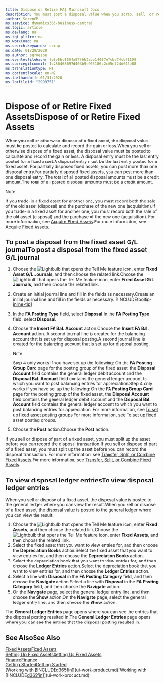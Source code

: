 ```yaml
---
title: Dispose or Retire FA| Microsoft Docs
description: You must post a disposal value when you scrap, sell, or retire a fixed asset.
author: SorenGP
ms.service: dynamics365-business-central
ms.topic: article
ms.devlang: na
ms.tgt_pltfrm: na
ms.workload: na
ms.search.keywords: scrap
ms.date: 01/29/2020
ms.author: sgroespe
ms.openlocfilehash: fe8b5bc5304a87fbb2cce14067e7cbd74cbf1198
ms.sourcegitcommit: 1c286468697d403b9e925186c2c05e724d612b88
ms.translationtype: HT
ms.contentlocale: en-NZ
ms.lasthandoff: 01/31/2020
ms.locfileid: "2999751"
---
```

# <a name="dispose-of-or-retire-fixed-assets"></a><span data-ttu-id="d2424-103">Dispose of or Retire Fixed Assets</span><span class="sxs-lookup"><span data-stu-id="d2424-103">Dispose of or Retire Fixed Assets</span></span>
<span data-ttu-id="d2424-104">When you sell or otherwise dispose of a fixed asset, the disposal value must be posted to calculate and record the gain or loss.</span><span class="sxs-lookup"><span data-stu-id="d2424-104">When you sell or otherwise dispose of a fixed asset, the disposal value must be posted to calculate and record the gain or loss.</span></span> <span data-ttu-id="d2424-105">A disposal entry must be the last entry posted for a fixed asset.</span><span class="sxs-lookup"><span data-stu-id="d2424-105">A disposal entry must be the last entry posted for a fixed asset.</span></span> <span data-ttu-id="d2424-106">For partially disposed fixed assets, you can post more than one disposal entry.</span><span class="sxs-lookup"><span data-stu-id="d2424-106">For partially disposed fixed assets, you can post more than one disposal entry.</span></span> <span data-ttu-id="d2424-107">The total of all posted disposal amounts must be a credit amount.</span><span class="sxs-lookup"><span data-stu-id="d2424-107">The total of all posted disposal amounts must be a credit amount.</span></span>  

> [!NOTE]  
>   <span data-ttu-id="d2424-108">If you trade-in a fixed asset for another one, you must record both the sale of the old asset (disposal) and the purchase of the new one (acquisition).</span><span class="sxs-lookup"><span data-stu-id="d2424-108">If you trade-in a fixed asset for another one, you must record both the sale of the old asset (disposal) and the purchase of the new one (acquisition).</span></span> <span data-ttu-id="d2424-109">For more information, see [Acquire Fixed Assets](fa-how-acquire.md).</span><span class="sxs-lookup"><span data-stu-id="d2424-109">For more information, see [Acquire Fixed Assets](fa-how-acquire.md).</span></span>  

## <a name="to-post-a-disposal-from-the-fixed-asset-gl-journal"></a><span data-ttu-id="d2424-110">To post a disposal from the fixed asset G/L journal</span><span class="sxs-lookup"><span data-stu-id="d2424-110">To post a disposal from the fixed asset G/L journal</span></span>
1. <span data-ttu-id="d2424-111">Choose the ![Lightbulb that opens the Tell Me feature](media/ui-search/search_small.png "Tell me what you want to do") icon, enter **Fixed Asset G/L Journals**, and then choose the related link.</span><span class="sxs-lookup"><span data-stu-id="d2424-111">Choose the ![Lightbulb that opens the Tell Me feature](media/ui-search/search_small.png "Tell me what you want to do") icon, enter **Fixed Asset G/L Journals**, and then choose the related link.</span></span>  
2. <span data-ttu-id="d2424-112">Create an initial journal line and fill in the fields as necessary.</span><span class="sxs-lookup"><span data-stu-id="d2424-112">Create an initial journal line and fill in the fields as necessary.</span></span> [!INCLUDE[tooltip-inline-tip](includes/tooltip-inline-tip_md.md)]  
3. <span data-ttu-id="d2424-113">In the **FA Posting Type** field, select **Disposal**.</span><span class="sxs-lookup"><span data-stu-id="d2424-113">In the **FA Posting Type** field, select **Disposal**.</span></span>  
4. <span data-ttu-id="d2424-114">Choose the **Insert FA Bal. Account** action.</span><span class="sxs-lookup"><span data-stu-id="d2424-114">Choose the **Insert FA Bal. Account** action.</span></span> <span data-ttu-id="d2424-115">A second journal line is created for the balancing account that is set up for disposal posting.</span><span class="sxs-lookup"><span data-stu-id="d2424-115">A second journal line is created for the balancing account that is set up for disposal posting.</span></span>  

    > [!NOTE]  
    >   <span data-ttu-id="d2424-116">Step 4 only works if you have set up the following: On the **FA Posting Group Card** page for the posting group of the fixed asset, the **Disposal Account** field contains the general ledger debit account and the **Disposal Bal. Account** field contains the general ledger account to which you want to post balancing entries for appreciation.</span><span class="sxs-lookup"><span data-stu-id="d2424-116">Step 4 only works if you have set up the following: On the **FA Posting Group Card** page for the posting group of the fixed asset, the **Disposal Account** field contains the general ledger debit account and the **Disposal Bal. Account** field contains the general ledger account to which you want to post balancing entries for appreciation.</span></span> <span data-ttu-id="d2424-117">For more information, see [To set up fixed asset posting groups](fa-how-setup-general.md#to-set-up-fixed-asset-posting-groups).</span><span class="sxs-lookup"><span data-stu-id="d2424-117">For more information, see [To set up fixed asset posting groups](fa-how-setup-general.md#to-set-up-fixed-asset-posting-groups).</span></span>  
5. <span data-ttu-id="d2424-118">Choose the **Post** action.</span><span class="sxs-lookup"><span data-stu-id="d2424-118">Choose the **Post** action.</span></span>  

<span data-ttu-id="d2424-119">If you sell or dispose of part of a fixed asset, you must split up the asset before you can record the disposal transaction.</span><span class="sxs-lookup"><span data-stu-id="d2424-119">If you sell or dispose of part of a fixed asset, you must split up the asset before you can record the disposal transaction.</span></span> <span data-ttu-id="d2424-120">For more information, see [Transfer, Split, or Combine Fixed Assets](fa-how-trans-split-combine.md).</span><span class="sxs-lookup"><span data-stu-id="d2424-120">For more information, see [Transfer, Split, or Combine Fixed Assets](fa-how-trans-split-combine.md).</span></span>  

## <a name="to-view-disposal-ledger-entries"></a><span data-ttu-id="d2424-121">To view disposal ledger entries</span><span class="sxs-lookup"><span data-stu-id="d2424-121">To view disposal ledger entries</span></span>
<span data-ttu-id="d2424-122">When you sell or dispose of a fixed asset, the disposal value is posted to the general ledger where you can view the result.</span><span class="sxs-lookup"><span data-stu-id="d2424-122">When you sell or dispose of a fixed asset, the disposal value is posted to the general ledger where you can view the result.</span></span>  

1. <span data-ttu-id="d2424-123">Choose the ![Lightbulb that opens the Tell Me feature](media/ui-search/search_small.png "Tell me what you want to do") icon, enter **Fixed Assets**, and then choose the related link.</span><span class="sxs-lookup"><span data-stu-id="d2424-123">Choose the ![Lightbulb that opens the Tell Me feature](media/ui-search/search_small.png "Tell me what you want to do") icon, enter **Fixed Assets**, and then choose the related link.</span></span>  
2. <span data-ttu-id="d2424-124">Select the fixed asset that you want to view entries for, and then choose the **Depreciation Books** action.</span><span class="sxs-lookup"><span data-stu-id="d2424-124">Select the fixed asset that you want to view entries for, and then choose the **Depreciation Books** action.</span></span>  
3. <span data-ttu-id="d2424-125">Select the depreciation book that you want to view entries for, and then choose the **Ledger Entries** action.</span><span class="sxs-lookup"><span data-stu-id="d2424-125">Select the depreciation book that you want to view entries for, and then choose the **Ledger Entries** action.</span></span>  
4. <span data-ttu-id="d2424-126">Select a line with **Disposal** in the **FA Posting Category** field, and then choose the **Navigate** action.</span><span class="sxs-lookup"><span data-stu-id="d2424-126">Select a line with **Disposal** in the **FA Posting Category** field, and then choose the **Navigate** action.</span></span>  
5. <span data-ttu-id="d2424-127">On the **Navigate** page, select the general ledger entry line, and then choose the **Show** action.</span><span class="sxs-lookup"><span data-stu-id="d2424-127">On the **Navigate** page, select the general ledger entry line, and then choose the **Show** action.</span></span>  

<span data-ttu-id="d2424-128">The **General Ledger Entries** page opens where you can see the entries that the disposal posting resulted in.</span><span class="sxs-lookup"><span data-stu-id="d2424-128">The **General Ledger Entries** page opens where you can see the entries that the disposal posting resulted in.</span></span>  

## <a name="see-also"></a><span data-ttu-id="d2424-129">See Also</span><span class="sxs-lookup"><span data-stu-id="d2424-129">See Also</span></span>
[<span data-ttu-id="d2424-130">Fixed Assets</span><span class="sxs-lookup"><span data-stu-id="d2424-130">Fixed Assets</span></span>](fa-manage.md)  
[<span data-ttu-id="d2424-131">Setting Up Fixed Assets</span><span class="sxs-lookup"><span data-stu-id="d2424-131">Setting Up Fixed Assets</span></span>](fa-setup.md)  
[<span data-ttu-id="d2424-132">Finance</span><span class="sxs-lookup"><span data-stu-id="d2424-132">Finance</span></span>](finance.md)  
[<span data-ttu-id="d2424-133">Getting Started</span><span class="sxs-lookup"><span data-stu-id="d2424-133">Getting Started</span></span>](product-get-started.md)  
<span data-ttu-id="d2424-134">[Working with [!INCLUDE[d365fin](includes/d365fin_md.md)]](ui-work-product.md)</span><span class="sxs-lookup"><span data-stu-id="d2424-134">[Working with [!INCLUDE[d365fin](includes/d365fin_md.md)]](ui-work-product.md)</span></span>
